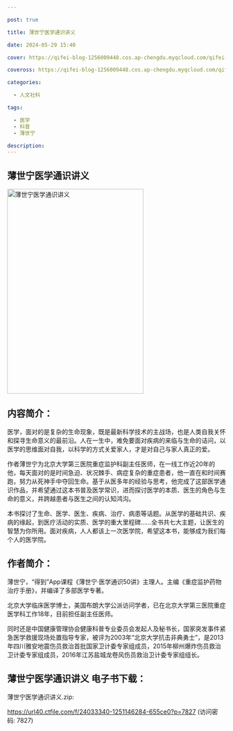 ```yaml
---

post: true

title: 薄世宁医学通识讲义

date: 2024-05-29 15:40

cover: https://qifei-blog-1256009448.cos.ap-chengdu.myqcloud.com/qifei-blog/6582e11ec458853aefb70718.jpg

coveross: https://qifei-blog-1256009448.cos.ap-chengdu.myqcloud.com/qifei-blog/6582e11ec458853aefb70718.jpg

categories:

  - 人文社科

tags:

  - 医学
  - 科普
  - 薄世宁

description:
---
```


## 薄世宁医学通识讲义
<img alt="薄世宁医学通识讲义 " class="aligncenter loaded" data-was-processed="true" decoding="async" fetchpriority="high" height="471" src="https://qifei-blog-1256009448.cos.ap-chengdu.myqcloud.com/qifei-blog/6582e11ec458853aefb70718.jpg" style="cursor: zoom-in;" width="314"/>

## 内容简介：

医学，面对的是复杂的生命现象，既是最新科学技术的主战场，也是人类自我关怀和探寻生命意义的最前沿。人在一生中，难免要面对疾病的来临与生命的诘问，以医学的思维面对自我，以科学的方式关爱家人，才是对自己与家人真正的爱。

作者薄世宁为北京大学第三医院重症监护科副主任医师，在一线工作近20年的他，每天面对的是时间急迫、状况棘手、病症复杂的重症患者，他一直在和时间赛跑，努力从死神手中夺回生命。基于从医多年的经验与思考，他完成了这部医学通识作品，并希望通过这本书普及医学常识，进而探讨医学的本质、医生的角色与生命的意义，并跨越患者与医生之间的认知鸿沟。

本书探讨了生命、医学、医生、疾病、治疗、病患等话题。从医学的基础共识、疾病的缘起，到医疗活动的实质、医学的重大里程碑……全书共七大主题，让医生的智慧为你所用。面对疾病，人人都该上一次医学院，希望这本书，能够成为我们每个人的医学院。

## 作者简介：

薄世宁，“得到”App课程《薄世宁·医学通识50讲》主理人。主编《重症监护药物治疗手册》，并编译了多部医学专著。

北京大学临床医学博士，美国布朗大学公派访问学者，已在北京大学第三医院重症医学科工作18年，目前担任副主任医师。

同时还是中国健康管理协会健康科普专业委员会发起人及秘书长，国家突发事件紧急医学救援现场处置指导专家，被评为2003年“北京大学抗击非典勇士”，是2013年四川雅安地震伤员救治首批国家卫计委专家组成员，2015年柳州爆炸伤员救治卫计委专家组成员，2016年江苏盐城龙卷风伤员救治卫计委专家组组长。

## 薄世宁医学通识讲义 电子书下载：

薄世宁医学通识讲义.zip: 

https://url40.ctfile.com/f/24033340-1251146284-655ce0?p=7827 (访问密码: 7827)
